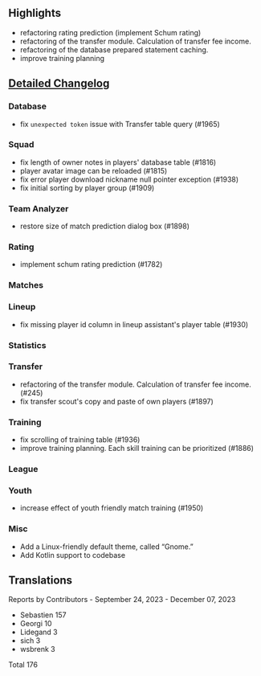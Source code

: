 

## Highlights
* refactoring rating prediction (implement Schum rating)
* refactoring of the transfer module. Calculation of transfer fee income.
* refactoring of the database prepared statement caching.
* improve training planning 

## [Detailed Changelog](https://github.com/ho-dev/HattrickOrganizer/issues?q=milestone%3A8.0)

### Database
* fix `unexpected token` issue with Transfer table query (#1965)

### Squad
* fix length of owner notes in players' database table (#1816)
* player avatar image can be reloaded (#1815)
* fix error player download nickname null pointer exception (#1938)
* fix initial sorting by player group (#1909)

### Team Analyzer
* restore size of match prediction dialog box (#1898)

### Rating
* implement schum rating prediction (#1782)

### Matches

### Lineup
* fix missing player id column in lineup assistant's player table (#1930)

### Statistics

### Transfer
* refactoring of the transfer module. Calculation of transfer fee income. (#245)
* fix transfer scout's copy and paste of own players (#1897)

### Training
* fix scrolling of training table (#1936)
* improve training planning. Each skill training can be prioritized (#1886)

### League

### Youth
* increase effect of youth friendly match training (#1950)

### Misc
* Add a Linux-friendly default theme, called “Gnome.”
* Add Kotlin support to codebase

## Translations

Reports by Contributors - September 24, 2023 - December 07, 2023

* Sebastien 157
* Georgi 10
* Lidegand 3
* sich 3
* wsbrenk 3

Total 176
